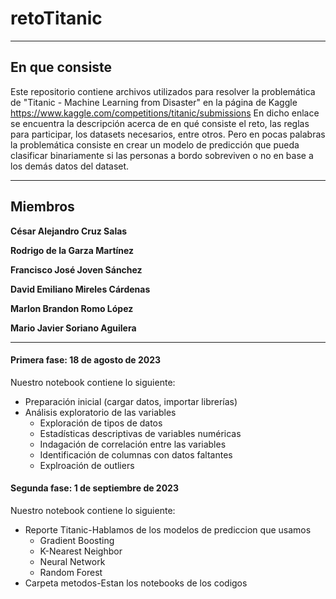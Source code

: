 # retoTitanic

---

## En que consiste
Este repositorio contiene archivos utilizados para resolver la problemática de "Titanic - Machine Learning from Disaster" en la página de Kaggle https://www.kaggle.com/competitions/titanic/submissions
En dicho enlace se encuentra la descripción acerca de en qué consiste el reto, las reglas para participar, los datasets necesarios, entre otros.
Pero en pocas palabras la problemática consiste en crear un modelo de predicción que pueda clasificar binariamente si las personas a bordo sobreviven o no en base a los demás datos del dataset.

---

## Miembros

**César Alejandro Cruz Salas**

**Rodrigo de la Garza Martínez**

**Francisco José Joven Sánchez**

**David Emiliano Mireles Cárdenas**

**Marlon Brandon Romo López**

**Mario Javier Soriano Aguilera**

---

#### **Primera fase**: 18 de agosto de 2023
Nuestro notebook contiene lo siguiente:
* Preparación inicial (cargar datos, importar librerías)
* Análisis exploratorio de las variables
    * Exploración de tipos de datos
    * Estadísticas descriptivas de variables numéricas
    * Indagación de correlación entre las variables
    * Identificación de columnas con datos faltantes
    * Explroación de outliers
#### **Segunda fase**: 1 de septiembre de 2023
Nuestro notebook contiene lo siguiente:
* Reporte Titanic-Hablamos de los modelos de prediccion que usamos
    * Gradient Boosting
    * K-Nearest Neighbor
    * Neural Network
    * Random Forest
* Carpeta metodos-Estan los notebooks de los codigos
